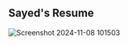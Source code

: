 ## Sayed's Resume
![Screenshot 2024-11-08 101503](https://github.com/user-attachments/assets/0358810d-837e-43a6-80cc-d7b76febe4c1)

